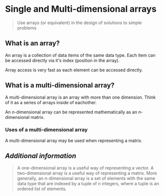 # Single and Multi-dimensional arrays

> Use arrays (or equivalent) in the design of solutions 
to simple problems

## What is an array?
An array is a collection of data items of the same data type. 
Each item can be accessed directly via it's index (position in the array).

Array access is very fast as each element can be accessed directly.

## What is a multi-dimensional array?
A multi-dimensional array is an array with more than one dimension. Think of it as a series of arrays inside of eachother.

An *n*-dimensional array can be represented mathematically as an *n*-dimensional matrix.

### Uses of a multi-dimensional array
A multi-dimensional array may be used when representing a matrix.

## *Additional information*

> A one-dimensional array is a useful way of
> representing a vector. A two-dimensional array
> is a useful way of representing a matrix. More
> generally, an n-dimensional array is a set of
> elements with the same data type that are
> indexed by a tuple of n integers, where a tuple is
> an ordered list of elements.
